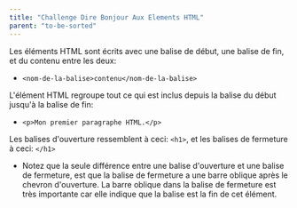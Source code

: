 ```yaml
---
title: "Challenge Dire Bonjour Aux Elements HTML"
parent: "to-be-sorted"
---
```


Les éléments HTML sont écrits avec une balise de début, une balise de fin, et du contenu entre les deux:

*   `<nom-de-la-balise>contenu</nom-de-la-balise>`

L'élément HTML regroupe tout ce qui est inclus depuis la balise du début jusqu'à la balise de fin:

*   `<p>Mon premier paragraphe HTML.</p>`

Les balises d'ouverture ressemblent à ceci: `<h1>`, et les balises de fermeture à ceci: `</h1>`

*   Notez que la seule différence entre une balise d'ouverture et une balise de fermeture, est que la balise de fermeture a une barre oblique après le chevron d'ouverture. La barre oblique dans la balise de fermeture est très importante car elle indique que la balise est la fin de cet élément.
